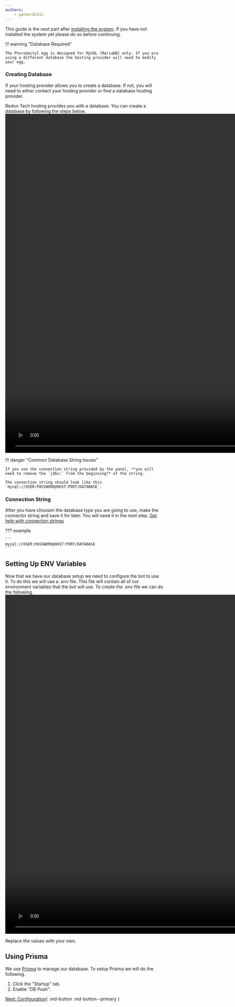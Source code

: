 ```yaml
---
authors:
    - parker02311
---
```


This guide is the next part after [installing the system](setup.md). If you have not installed the system yet please do so before continuing.

!!! warning "Database Required"

    The Pterodactyl egg is designed for MySQL (MariaDB) only. If you are using a different database the hosting provider will need to modify your egg.

### Creating Database
If your hosting provider allows you to create a database. If not, you will need to either contact your hosting provider or find a database hosting provider.

Redon Tech hosting provides you with a database. You can create a database by following the steps below.
<video width="1920" height="1080" controls>
    <source src="/assets/create_pterodactyl_database.mp4" type="video/mp4">
</video>

!!! danger "Common Database String Issues"

    If you use the connection string provided by the panel, **you will need to remove the `jdbc:` from the beginning** of the string. 

    The connection string should look like this `mysql://USER:PASSWORD@HOST:PORT/DATABASE`.

### Connection String
After you have choosen the database type you are going to use, make the connector string and save it for later. You will need it in the next step. [Get help with connection strings](https://www.prisma.io/docs/reference/database-reference/connection-urls)

??? example

    ```
    mysql://USER:PASSWORD@HOST:PORT/DATABASE
    ```

## Setting Up ENV Variables
Now that we have our database setup we need to configure the bot to use it. To do this we will use a .env file. This file will contain all of our environment variables that the bot will use. To create the .env file we can do the following.
<video width="1920" height="1080" controls>
    <source src="/assets/create_pterodactyl_env.mp4" type="video/mp4">
</video>

Replace the values with your own.

## Using Prisma
We use [Prisma](https://www.prisma.io/) to manage our database. To setup Prisma we will do the following.

1. Click the "Startup" tab.
2. Enable "DB Push".

[Next: Configuration](configuration.md){ .md-button .md-button--primary }